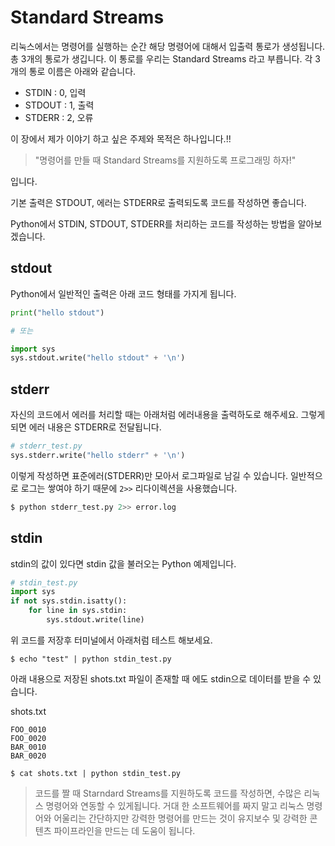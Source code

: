 # Standard Streams
리눅스에서는 명령어를 실행하는 순간 해당 명령어에 대해서 입출력 통로가 생성됩니다.
총 3개의 통로가 생깁니다.
이 통로를 우리는 Standard Streams 라고 부릅니다.
각 3개의 통로 이름은 아래와 같습니다.

- STDIN : 0, 입력
- STDOUT : 1, 출력
- STDERR : 2, 오류

이 장에서 제가 이야기 하고 싶은 주제와 목적은 하나입니다.!!

> "명령어를 만들 때 Standard Streams를 지원하도록 프로그래밍 하자!"

입니다.

기본 출력은 STDOUT, 에러는 STDERR로 출력되도록 코드를 작성하면 좋습니다.

Python에서 STDIN, STDOUT, STDERR를 처리하는 코드를 작성하는 방법을 알아보겠습니다.

## stdout
Python에서 일반적인 출력은 아래 코드 형태를 가지게 됩니다.
```python
print("hello stdout")

# 또는

import sys
sys.stdout.write("hello stdout" + '\n')
```

## stderr
자신의 코드에서 에러를 처리할 때는 아래처럼 에러내용을 출력하도로 해주세요.
그렇게 되면 에러 내용은 STDERR로 전달됩니다.
```python
# stderr_test.py
sys.stderr.write("hello stderr" + '\n')
```

이렇게 작성하면 표준에러(STDERR)만 모아서 로그파일로 남길 수 있습니다.
일반적으로 로그는 쌓여야 하기 때문에 `2>>` 리다이렉션을 사용했습니다.

```bash
$ python stderr_test.py 2>> error.log
```

## stdin
stdin의 값이 있다면 stdin 값을 불러오는 Python 예제입니다.
```python
# stdin_test.py
import sys
if not sys.stdin.isatty():
	for line in sys.stdin:
		sys.stdout.write(line)
```
위 코드를 저장후 터미널에서 아래처럼 테스트 해보세요.
```
$ echo "test" | python stdin_test.py
```

아래 내용으로 저장된 shots.txt 파일이 존재할 때 에도 stdin으로 데이터를 받을 수 있습니다.

shots.txt
```
FOO_0010
FOO_0020
BAR_0010
BAR_0020
```

```
$ cat shots.txt | python stdin_test.py
```

> 코드를 짤 때 Starndard Streams를 지원하도록 코드를 작성하면, 수많은 리눅스 명령어와 연동할 수 있게됩니다. 거대 한 소프트웨어를 짜지 말고 리눅스 명령어와 어울리는 간단하지만 강력한 명령어를 만드는 것이 유지보수 및 강력한 콘텐츠 파이프라인을 만드는 데 도움이 됩니다.